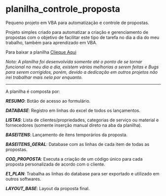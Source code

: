 # planilha_controle_proposta
 Pequeno projeto em VBA para automatização e controle de propostas.

Projeto simples criado para automatizar a criação e gerenciamento de propostas com o objetivo de facilitar este tipo de tarefa no dia a dia do meu trabalho, também para aprendizado em VBA. 

Para baixar a planilha [Clieque Aqui](https://github.com/Jefferson472/planilha_controle_proposta/raw/main/PLANILHA%20CONTROLE%20DE%20PROPOSTA.xlsm)

*Nota: A planilha foi desenvolvida somente até o ponto de se tornar funcional no meu dia a dia, existem várias melhorias a serem feitas e Bugs para serem corrigidos, porém, devido a dedicação em outros projetos não irei trabalhar mais nela por enquanto.*

---

A planilha é composta por: 

***RESUMO***: Botão de acesso ao formulário.

***DATABASE***: Registro em linhas do excel de todos os lançamentos.

***LISTAS***: Lista de clientes/propriedades, categorias de serviço ou material e fornecedores (somente inserção manual direto na aba da planilha).  

***BASEITENS***: Lançamento de itens temporários da proposta.

***BASEITENS_GERAL***: Database com as linhas de cada item de todas as propostas.

***COD_PROPOSTA***: Executa a criação de um código único para cada proposta personalizada de acordo com o cliente. 

***E1_PLAN***: Trabalha as linhas do database para ser exportado e utilizado em outros softwares.

***LAYOUT_BASE***: Layout da proposta final. 
